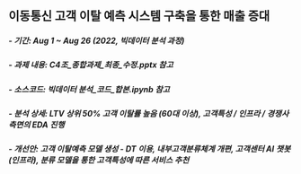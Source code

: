 ## 이동통신 고객 이탈 예측 시스템 구축을 통한 매출 증대 
##### - 기간: Aug 1 ~ Aug 26 (2022, 빅데이터 분석 과정)
##### - 과제 내용: C4조_종합과제_최종_수정.pptx 참고
##### - 소스코드: 빅데이터 분석_코드_합본.ipynb 참고
##### - 분석 상세: LTV 상위 50% 고객 이탈률 높음 (60대 이상), 고객특성 / 인프라 / 경쟁사 측면의 EDA 진행
##### - 개선안: 고객 이탈예측 모델 생성 - DT 이용, 내부고객분류체계 개편, 고객센터 AI 챗봇 (인프라), 분류 모델을 통한 고객특성에 따른 서비스 추천
